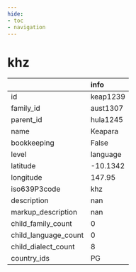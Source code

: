 ```yaml
---
hide:
- toc
- navigation
---
```

# khz
|                      | info     |
|:---------------------|:---------|
| id                   | keap1239 |
| family_id            | aust1307 |
| parent_id            | hula1245 |
| name                 | Keapara  |
| bookkeeping          | False    |
| level                | language |
| latitude             | -10.1342 |
| longitude            | 147.95   |
| iso639P3code         | khz      |
| description          | nan      |
| markup_description   | nan      |
| child_family_count   | 0        |
| child_language_count | 0        |
| child_dialect_count  | 8        |
| country_ids          | PG       |